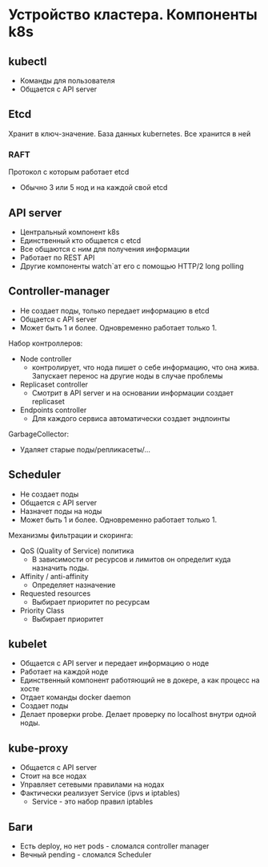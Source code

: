 # Устройство кластера. Компоненты k8s

## kubectl
- Команды для пользователя
- Общается с API server 

## Etcd
Хранит в ключ-значение. База данных kubernetes. Все хранится в ней

### RAFT
Протокол с которым работает etcd
- Обычно 3 или 5 нод и на каждой свой etcd

## API server
- Центральный компонент k8s
- Единственный кто общается с etcd
- Все общаются с ним для получения информации
- Работает по REST API
- Другие компоненты watch`ат его с помощью HTTP/2 long polling

## Controller-manager
- Не создает поды, только передает информацию в etcd
- Общается с API server 
- Может быть 1 и более. Одновременно работает только 1.

Набор контроллеров:
- Node controller
  - контролирует, что нода пишет о себе информацию, что она жива. Запускает перенос на другие ноды в случае проблемы
- Replicaset controller
  - Смотрит в API server и на основании информации создает replicaset 
- Endpoints controller
  - Для каждого сервиса автоматически создает эндпоинты

GarbageCollector:
  - Удаляет старые поды/репликасеты/... 

## Scheduler
- Не создает поды
- Общается с API server 
- Назначет поды на ноды
- Может быть 1 и более. Одновременно работает только 1.

Механизмы фильтрации и скоринга:
- QoS (Quality of Service) политика
  - В зависимости от ресурсов и лимитов он определит куда назначить поды.
- Affinity / anti-affinity
  - Определяет назначение
- Requested resources
  - Выбирает приоритет по ресурсам
- Priority Class
  - Выбирает приоритет

## kubelet
- Общается с API server и передает информацию о ноде
- Работает на каждой ноде
- Единственный компонент работяющий не в докере, а как процесс на хосте
- Отдает команды docker daemon 
- Создает поды
- Делает проверки probe. Делает проверку по localhost внутри одной ноды.

## kube-proxy
- Общается с API server 
- Стоит на все нодах
- Управляет сетевыми правилами на нодах
- Фактически реализует Service (ipvs и iptables)
  - Service - это набор правил iptables

## Баги
- Есть deploy, но нет pods - сломался controller manager
- Вечный pending - сломался Scheduler
